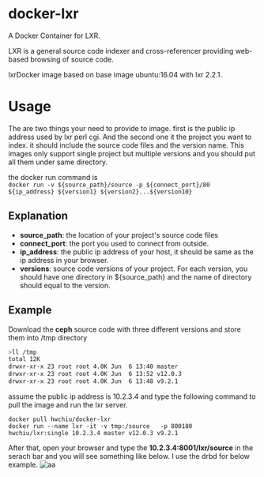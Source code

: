 # docker-lxr
A Docker Container for LXR.

LXR is a general source code indexer and cross-referencer providing web-based browsing of source code.

lxrDocker image based on base image ubuntu:16.04 with lxr 2.2.1.

# Usage

The are two things your need to provide to image. first is the public ip address used by lxr perl cgi. And the second one
it the project you want to index. it should include the source code files and the version name.
This images only support  single project but multiple versions and you should put all them under same directory.


the docker run command is   
`docker run -v ${source_path}/source -p ${connect_port}/80 ${ip_address} ${version1} ${version2}...${version10}`

## Explanation
- **source_path**: the location of your project's source code files
- **connect_port**: the port you used to connect from outside.
- **ip_address**: the public ip address of your host, it should be same as the ip address in your browser.
- **versions**: source code versions of your project. For each version, you should have one directory in ${source_path} and the name of directory should equal to the version.

## Example
Download the **ceph** source code with three different versions and store them into /tmp directory

```bash
>ll /tmp
total 12K
drwxr-xr-x 23 root root 4.0K Jun  6 13:40 master
drwxr-xr-x 23 root root 4.0K Jun  6 13:52 v12.0.3
drwxr-xr-x 23 root root 4.0K Jun  6 13:48 v9.2.1
```

assume the public ip address is 10.2.3.4 and type the following command to pull the image and run the lxr server.

```
docker pull hwchiu/docker-lxr
docker run --name lxr -it -v tmp:/source   -p 800180  hwchiu/lxr:single 10.2.3.4 master v12.0.3 v9.2.1
```

After that, open your browser and type the **10.2.3.4:8001/lxr/source** in the serach bar and you will see something like below.
I use the drbd for below example.
![aa](http://i.imgur.com/52T0hk9.png)

